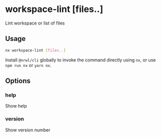 # workspace-lint [files..]

Lint workspace or list of files

## Usage

```bash
nx workspace-lint [files..]
```

Install `@nrwl/cli` globally to invoke the command directly using `nx`, or use `npm run nx` or `yarn nx`.  


## Options

### help

Show help

### version

Show version number
